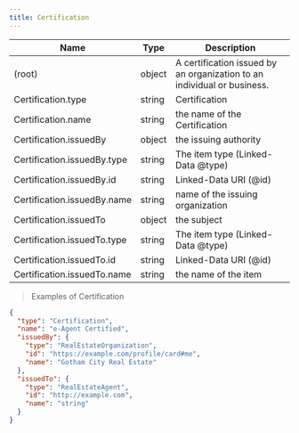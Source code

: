```yaml
---
title: Certification
---
```

| Name | Type | Description |
|---|---|---|
| (root) | object | A certification issued by an organization to an individual or business. |
| Certification.type | string | Certification |
| Certification.name | string | the name of the Certification |
| Certification.issuedBy | object | the issuing authority |
| Certification.issuedBy.type | string | The item type (Linked-Data @type) |
| Certification.issuedBy.id | string | Linked-Data URI (@id) |
| Certification.issuedBy.name | string | name of the issuing organization |
| Certification.issuedTo | object | the subject |
| Certification.issuedTo.type | string | The item type (Linked-Data @type) |
| Certification.issuedTo.id | string | Linked-Data URI (@id) |
| Certification.issuedTo.name | string | the name of the item |

> Examples of Certification

```json
{
  "type": "Certification",
  "name": "e-Agent Certified",
  "issuedBy": {
    "type": "RealEstateOrganization",
    "id": "https://example.com/profile/card#me",
    "name": "Gotham City Real Estate"
  },
  "issuedTo": {
    "type": "RealEstateAgent",
    "id": "http://example.com",
    "name": "string"
  }
}
```



